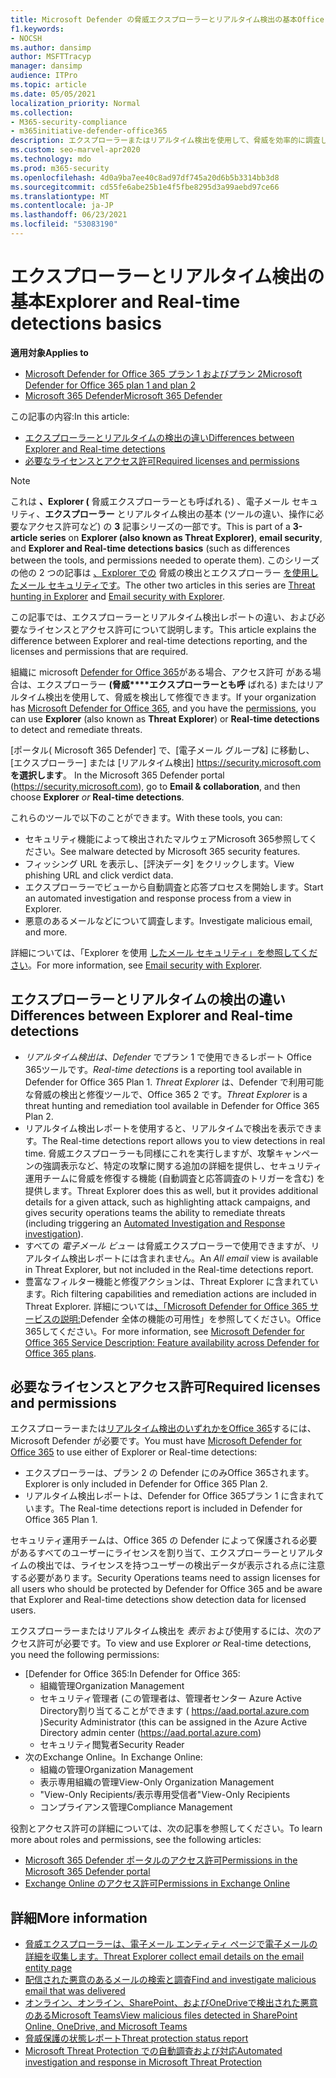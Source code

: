 ```yaml
---
title: Microsoft Defender の脅威エクスプローラーとリアルタイム検出の基本Office 365
f1.keywords:
- NOCSH
ms.author: dansimp
author: MSFTTracyp
manager: dansimp
audience: ITPro
ms.topic: article
ms.date: 05/05/2021
localization_priority: Normal
ms.collection:
- M365-security-compliance
- m365initiative-defender-office365
description: エクスプローラーまたはリアルタイム検出を使用して、脅威を効率的に調査して対応します。
ms.custom: seo-marvel-apr2020
ms.technology: mdo
ms.prod: m365-security
ms.openlocfilehash: 4d0a9ba7ee40c8ad97df745a20d6b5b3314bb3d8
ms.sourcegitcommit: cd55fe6abe25b1e4f5fbe8295d3a99aebd97ce66
ms.translationtype: MT
ms.contentlocale: ja-JP
ms.lasthandoff: 06/23/2021
ms.locfileid: "53083190"
---
```

# <a name="explorer-and-real-time-detections-basics"></a><span data-ttu-id="01f51-103">エクスプローラーとリアルタイム検出の基本</span><span class="sxs-lookup"><span data-stu-id="01f51-103">Explorer and Real-time detections basics</span></span>

<span data-ttu-id="01f51-104">**適用対象**</span><span class="sxs-lookup"><span data-stu-id="01f51-104">**Applies to**</span></span>
- [<span data-ttu-id="01f51-105">Microsoft Defender for Office 365 プラン 1 およびプラン 2</span><span class="sxs-lookup"><span data-stu-id="01f51-105">Microsoft Defender for Office 365 plan 1 and plan 2</span></span>](defender-for-office-365.md)
- [<span data-ttu-id="01f51-106">Microsoft 365 Defender</span><span class="sxs-lookup"><span data-stu-id="01f51-106">Microsoft 365 Defender</span></span>](../defender/microsoft-365-defender.md)

<span data-ttu-id="01f51-107">この記事の内容:</span><span class="sxs-lookup"><span data-stu-id="01f51-107">In this article:</span></span>

- [<span data-ttu-id="01f51-108">エクスプローラーとリアルタイムの検出の違い</span><span class="sxs-lookup"><span data-stu-id="01f51-108">Differences between Explorer and Real-time detections</span></span>](#differences-between-explorer-and-real-time-detections)
- [<span data-ttu-id="01f51-109">必要なライセンスとアクセス許可</span><span class="sxs-lookup"><span data-stu-id="01f51-109">Required licenses and permissions</span></span>](#required-licenses-and-permissions)

> [!NOTE]
> <span data-ttu-id="01f51-110">これは **、Explorer (** 脅威エクスプローラーとも呼ばれる) 、電子メール セキュリティ、**エクスプローラー** とリアルタイム検出の基本 (ツールの違い、操作に必要なアクセス許可など) の **3** 記事シリーズの一部です。</span><span class="sxs-lookup"><span data-stu-id="01f51-110">This is part of a **3-article series** on **Explorer (also known as Threat Explorer)**, **email security**, and **Explorer and Real-time detections basics** (such as differences between the tools, and permissions needed to operate them).</span></span> <span data-ttu-id="01f51-111">このシリーズの他の 2 つの記事は [、Explorer での](threat-hunting-in-threat-explorer.md) 脅威の検出とエクスプローラー [を使用したメール セキュリティです](email-security-in-microsoft-defender.md)。</span><span class="sxs-lookup"><span data-stu-id="01f51-111">The other two articles in this series are [Threat hunting in Explorer](threat-hunting-in-threat-explorer.md) and [Email security with Explorer](email-security-in-microsoft-defender.md).</span></span>

<span data-ttu-id="01f51-112">この記事では、エクスプローラーとリアルタイム検出レポートの違い、および必要なライセンスとアクセス許可について説明します。</span><span class="sxs-lookup"><span data-stu-id="01f51-112">This article explains the difference between Explorer and real-time detections reporting, and the licenses and permissions that are required.</span></span>

<span data-ttu-id="01f51-113">組織に microsoft [Defender for Office 365](defender-for-office-365.md)がある場合、アクセス許可 [](#required-licenses-and-permissions)がある場合は、エクスプローラー **(脅威\*\*\*\*エクスプローラーとも呼** ばれる) またはリアルタイム検出を使用して、脅威を検出して修復できます。</span><span class="sxs-lookup"><span data-stu-id="01f51-113">If your organization has [Microsoft Defender for Office 365](defender-for-office-365.md), and you have the [permissions](#required-licenses-and-permissions), you can use **Explorer** (also known as **Threat Explorer**) or **Real-time detections** to detect and remediate threats.</span></span>

<span data-ttu-id="01f51-114">[ポータル( Microsoft 365 Defender] で、[電子メール グループ&] に移動し、[エクスプローラー] または [リアルタイム検出] <https://security.microsoft.com> **を選択します**。 </span><span class="sxs-lookup"><span data-stu-id="01f51-114">In the Microsoft 365 Defender portal (<https://security.microsoft.com>), go to **Email & collaboration**, and then choose **Explorer** _or_ **Real-time detections**.</span></span>

<span data-ttu-id="01f51-115">これらのツールで以下のことができます。</span><span class="sxs-lookup"><span data-stu-id="01f51-115">With these tools, you can:</span></span>

- <span data-ttu-id="01f51-116">セキュリティ機能によって検出されたマルウェアMicrosoft 365参照してください。</span><span class="sxs-lookup"><span data-stu-id="01f51-116">See malware detected by Microsoft 365 security features.</span></span>
- <span data-ttu-id="01f51-117">フィッシング URL を表示し、[評決データ] をクリックします。</span><span class="sxs-lookup"><span data-stu-id="01f51-117">View phishing URL and click verdict data.</span></span>
- <span data-ttu-id="01f51-118">エクスプローラーでビューから自動調査と応答プロセスを開始します。</span><span class="sxs-lookup"><span data-stu-id="01f51-118">Start an automated investigation and response process from a view in Explorer.</span></span>
- <span data-ttu-id="01f51-119">悪意のあるメールなどについて調査します。</span><span class="sxs-lookup"><span data-stu-id="01f51-119">Investigate malicious email, and more.</span></span>

<span data-ttu-id="01f51-120">詳細については、「Explorer を使用 [したメール セキュリティ」を参照してください](email-security-in-microsoft-defender.md)。</span><span class="sxs-lookup"><span data-stu-id="01f51-120">For more information, see [Email security with Explorer](email-security-in-microsoft-defender.md).</span></span>

## <a name="differences-between-explorer-and-real-time-detections"></a><span data-ttu-id="01f51-121">エクスプローラーとリアルタイムの検出の違い</span><span class="sxs-lookup"><span data-stu-id="01f51-121">Differences between Explorer and Real-time detections</span></span>

- <span data-ttu-id="01f51-122">*リアルタイム検出は、Defender* でプラン 1 で使用できるレポート Office 365ツールです。</span><span class="sxs-lookup"><span data-stu-id="01f51-122">*Real-time detections* is a reporting tool available in Defender for Office 365 Plan 1.</span></span> <span data-ttu-id="01f51-123">*Threat Explorer* は、Defender で利用可能な脅威の検出と修復ツールで、Office 365 2 です。</span><span class="sxs-lookup"><span data-stu-id="01f51-123">*Threat Explorer* is a threat hunting and remediation tool available in Defender for Office 365 Plan 2.</span></span>
- <span data-ttu-id="01f51-124">リアルタイム検出レポートを使用すると、リアルタイムで検出を表示できます。</span><span class="sxs-lookup"><span data-stu-id="01f51-124">The Real-time detections report allows you to view detections in real time.</span></span> <span data-ttu-id="01f51-125">脅威エクスプローラーも同様にこれを実行しますが、攻撃キャンペーンの強調表示など、特定の攻撃に関する追加の詳細を提供し、セキュリティ運用チームに脅威を修復する機能 (自動調査[](automated-investigation-response-office.md)と応答調査のトリガーを含む) を提供します。</span><span class="sxs-lookup"><span data-stu-id="01f51-125">Threat Explorer does this as well, but it provides additional details for a given attack, such as highlighting attack campaigns, and gives security operations teams the ability to remediate threats (including triggering an [Automated Investigation and Response investigation](automated-investigation-response-office.md)).</span></span>
- <span data-ttu-id="01f51-126">すべての *電子メール ビュー* は脅威エクスプローラーで使用できますが、リアルタイム検出レポートには含まれません。</span><span class="sxs-lookup"><span data-stu-id="01f51-126">An *All email* view is available in Threat Explorer, but not included in the Real-time detections report.</span></span>
- <span data-ttu-id="01f51-127">豊富なフィルター機能と修復アクションは、Threat Explorer に含まれています。</span><span class="sxs-lookup"><span data-stu-id="01f51-127">Rich filtering capabilities and remediation actions are included in Threat Explorer.</span></span> <span data-ttu-id="01f51-128">詳細については[、「Microsoft Defender for Office 365 サービスの説明:](/office365/servicedescriptions/office-365-advanced-threat-protection-service-description#feature-availability-across-advanced-threat-protection-atp-plans)Defender 全体の機能の可用性」を参照してください。Office 365してください。</span><span class="sxs-lookup"><span data-stu-id="01f51-128">For more information, see [Microsoft Defender for Office 365 Service Description: Feature availability across Defender for Office 365 plans](/office365/servicedescriptions/office-365-advanced-threat-protection-service-description#feature-availability-across-advanced-threat-protection-atp-plans).</span></span>

## <a name="required-licenses-and-permissions"></a><span data-ttu-id="01f51-129">必要なライセンスとアクセス許可</span><span class="sxs-lookup"><span data-stu-id="01f51-129">Required licenses and permissions</span></span>

<span data-ttu-id="01f51-130">エクスプローラーまたは[リアルタイム検出のいずれかをOffice 365](defender-for-office-365.md)するには、Microsoft Defender が必要です。</span><span class="sxs-lookup"><span data-stu-id="01f51-130">You must have [Microsoft Defender for Office 365](defender-for-office-365.md) to use either of Explorer or Real-time detections:</span></span>

- <span data-ttu-id="01f51-131">エクスプローラーは、プラン 2 の Defender にのみOffice 365されます。</span><span class="sxs-lookup"><span data-stu-id="01f51-131">Explorer is only included in Defender for Office 365 Plan 2.</span></span>
- <span data-ttu-id="01f51-132">リアルタイム検出レポートは、Defender for Office 365プラン 1 に含まれています。</span><span class="sxs-lookup"><span data-stu-id="01f51-132">The Real-time detections report is included in Defender for Office 365 Plan 1.</span></span>

<span data-ttu-id="01f51-133">セキュリティ運用チームは、Office 365 の Defender によって保護される必要があるすべてのユーザーにライセンスを割り当て、エクスプローラーとリアルタイムの検出では、ライセンスを持つユーザーの検出データが表示される点に注意する必要があります。</span><span class="sxs-lookup"><span data-stu-id="01f51-133">Security Operations teams need to assign licenses for all users who should be protected by Defender for Office 365 and be aware that Explorer and Real-time detections show detection data for licensed users.</span></span>

<span data-ttu-id="01f51-134">エクスプローラーまたはリアルタイム検出を *表示* および使用するには、次のアクセス許可が必要です。</span><span class="sxs-lookup"><span data-stu-id="01f51-134">To view and use Explorer *or* Real-time detections, you need the following permissions:</span></span>

- <span data-ttu-id="01f51-135">[Defender for Office 365:</span><span class="sxs-lookup"><span data-stu-id="01f51-135">In Defender for Office 365:</span></span>
  - <span data-ttu-id="01f51-136">組織管理</span><span class="sxs-lookup"><span data-stu-id="01f51-136">Organization Management</span></span>
  - <span data-ttu-id="01f51-137">セキュリティ管理者 (この管理者は、管理者センター Azure Active Directory割り当てることができます ( <https://aad.portal.azure.com> )</span><span class="sxs-lookup"><span data-stu-id="01f51-137">Security Administrator (this can be assigned in the Azure Active Directory admin center (<https://aad.portal.azure.com>)</span></span>
  - <span data-ttu-id="01f51-138">セキュリティ閲覧者</span><span class="sxs-lookup"><span data-stu-id="01f51-138">Security Reader</span></span>
- <span data-ttu-id="01f51-139">次のExchange Online。</span><span class="sxs-lookup"><span data-stu-id="01f51-139">In Exchange Online:</span></span>
  - <span data-ttu-id="01f51-140">組織の管理</span><span class="sxs-lookup"><span data-stu-id="01f51-140">Organization Management</span></span>
  - <span data-ttu-id="01f51-141">表示専用組織の管理</span><span class="sxs-lookup"><span data-stu-id="01f51-141">View-Only Organization Management</span></span>
  - <span data-ttu-id="01f51-142">"View-Only Recipients/表示専用受信者"</span><span class="sxs-lookup"><span data-stu-id="01f51-142">View-Only Recipients</span></span>
  - <span data-ttu-id="01f51-143">コンプライアンス管理</span><span class="sxs-lookup"><span data-stu-id="01f51-143">Compliance Management</span></span>

<span data-ttu-id="01f51-144">役割とアクセス許可の詳細については、次の記事を参照してください。</span><span class="sxs-lookup"><span data-stu-id="01f51-144">To learn more about roles and permissions, see the following articles:</span></span>

- [<span data-ttu-id="01f51-145">Microsoft 365 Defender ポータルのアクセス許可</span><span class="sxs-lookup"><span data-stu-id="01f51-145">Permissions in the Microsoft 365 Defender portal</span></span>](permissions-microsoft-365-security-center.md)
- [<span data-ttu-id="01f51-146">Exchange Online のアクセス許可</span><span class="sxs-lookup"><span data-stu-id="01f51-146">Permissions in Exchange Online</span></span>](/e/exchange/permissions-exo/permissions-exo)

## <a name="more-information"></a><span data-ttu-id="01f51-147">詳細</span><span class="sxs-lookup"><span data-stu-id="01f51-147">More information</span></span>

- [<span data-ttu-id="01f51-148">脅威エクスプローラーは、電子メール エンティティ ページで電子メールの詳細を収集します。</span><span class="sxs-lookup"><span data-stu-id="01f51-148">Threat Explorer collect email details on the email entity page</span></span>](mdo-email-entity-page.md)
- [<span data-ttu-id="01f51-149">配信された悪意のあるメールの検索と調査</span><span class="sxs-lookup"><span data-stu-id="01f51-149">Find and investigate malicious email that was delivered</span></span>](investigate-malicious-email-that-was-delivered.md)
- [<span data-ttu-id="01f51-150">オンライン、オンライン、SharePoint、およびOneDriveで検出された悪意のあるMicrosoft Teams</span><span class="sxs-lookup"><span data-stu-id="01f51-150">View malicious files detected in SharePoint Online, OneDrive, and Microsoft Teams</span></span>](mdo-for-spo-odb-and-teams.md)
- [<span data-ttu-id="01f51-151">脅威保護の状態レポート</span><span class="sxs-lookup"><span data-stu-id="01f51-151">Threat protection status report</span></span>](view-email-security-reports.md#threat-protection-status-report)
- [<span data-ttu-id="01f51-152">Microsoft Threat Protection での自動調査および対応</span><span class="sxs-lookup"><span data-stu-id="01f51-152">Automated investigation and response in Microsoft Threat Protection</span></span>](automated-investigation-response-office.md)
